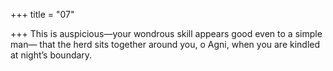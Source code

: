 +++
title = "07"

+++
This is auspicious—your wondrous skill appears good even to a
simple man—
that the herd sits together around you, o Agni, when you are kindled at  night’s boundary.